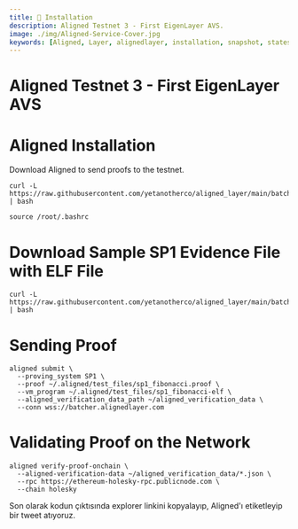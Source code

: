 ```yaml
---
title: 💾 Installation
description: Aligned Testnet 3 - First EigenLayer AVS.
image: ./img/Aligned-Service-Cover.jpg
keywords: [Aligned, Layer, alignedlayer, installation, snapshot, statesync, update]
---
```


# Aligned Testnet 3 - First EigenLayer AVS

# Aligned Installation
Download Aligned to send proofs to the testnet.
```
curl -L https://raw.githubusercontent.com/yetanotherco/aligned_layer/main/batcher/aligned/install_aligned.sh | bash
```

```
source /root/.bashrc
```

# Download Sample SP1 Evidence File with ELF File
```
curl -L https://raw.githubusercontent.com/yetanotherco/aligned_layer/main/batcher/aligned/get_proof_test_files.sh | bash
```

# Sending Proof
```
aligned submit \
  --proving_system SP1 \
  --proof ~/.aligned/test_files/sp1_fibonacci.proof \
  --vm_program ~/.aligned/test_files/sp1_fibonacci-elf \
  --aligned_verification_data_path ~/aligned_verification_data \
  --conn wss://batcher.alignedlayer.com
```

# Validating Proof on the Network

```
aligned verify-proof-onchain \
  --aligned-verification-data ~/aligned_verification_data/*.json \
  --rpc https://ethereum-holesky-rpc.publicnode.com \
  --chain holesky
```

Son olarak kodun çıktısında explorer linkini kopyalayıp, Aligned'ı etiketleyip bir tweet atıyoruz.

